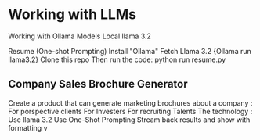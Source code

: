 # Working with LLMs
Working with Ollama Models
Local llama 3.2

Resume (One-shot Prompting)
Install "Ollama"
Fetch Llama 3.2 {Ollama run llama3.2}
Clone this repo
Then run the code: python run resume.py



## Company Sales Brochure Generator
Create a product that can generate marketing brochures about a company :
  For porspective clients
  For Investers
  For recruiting Talents
The technology : 
  Use llama 3.2
  Use One-Shot Prompting
  Stream back results and show with formatting
v
